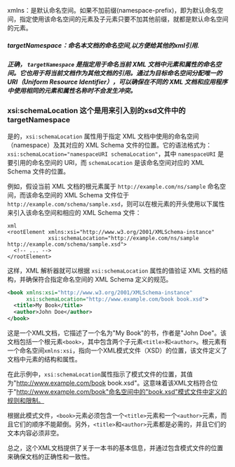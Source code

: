 xmlns：是默认命名空间。如果不加前缀(namespace-prefix)，即为默认命名空间，指定使用该命名空间的元素及子元素只要不加其他前缀，就都是默认命名空间的元素。



##### targetNamespace：命名本文档的命名空间,以方便给其他的xml引用.

##### 正确， `targetNamespace` 是指定用于命名当前 XML 文档中元素和属性的命名空间。它也用于将当前文档作为其他文档的引用。通过为目标命名空间分配唯一的 URI（Uniform Resource Identifier），可以确保在不同的 XML 文档和应用程序中使用相同的元素和属性名称时不会发生冲突。





### xsi:schemaLocation 这个是用来引入别的xsd文件中的targetNamespace

是的，`xsi:schemaLocation` 属性用于指定 XML 文档中使用的命名空间（namespace）及其对应的 XML Schema 文件的位置。它的语法格式为：`xsi:schemaLocation="namespaceURI schemaLocation"`，其中 `namespaceURI` 是要引用的命名空间的 URI，而 `schemaLocation` 是该命名空间对应的 XML Schema 文件的位置。

例如，假设当前 XML 文档的根元素属于 `http://example.com/ns/sample` 命名空间，而该命名空间的 XML Schema 文件位于 `http://example.com/schema/sample.xsd`，则可以在根元素的开头使用以下属性来引入该命名空间和相应的 XML Schema 文件：

```
xml
<rootElement xmlns:xsi="http://www.w3.org/2001/XMLSchema-instance"
             xsi:schemaLocation="http://example.com/ns/sample http://example.com/schema/sample.xsd">
  <!-- ... -->
</rootElement>
```

这样，XML 解析器就可以根据 `xsi:schemaLocation` 属性的值验证 XML 文档的结构，并确保符合指定命名空间的 XML Schema 定义的规范。





```xml
<book xmlns:xsi="http://www.w3.org/2001/XMLSchema-instance"
      xsi:schemaLocation="http://www.example.com/book book.xsd">
  <title>My Book</title>
  <author>John Doe</author>
</book>
```

这是一个XML文档，它描述了一个名为"My Book"的书，作者是"John Doe"。该文档包括一个根元素`<book>`，其中包含两个子元素`<title>`和`<author>`。根元素有一个命名空间`xmlns:xsi`，指向一个XML模式文件（XSD）的位置，该文件定义了文档中元素的结构和属性。

在此示例中，`xsi:schemaLocation`属性指示了模式文件的位置，其值为"http://www.example.com/book book.xsd"。这意味着该XML文档符合位于"http://www.example.com/book"命名空间中的"book.xsd"模式文件中定义的规则和限制。

根据此模式文件，`<book>`元素必须包含一个`<title>`元素和一个`<author>`元素，而且它们的顺序不能颠倒。另外，`<title>`和`<author>`元素都是必需的，并且它们的文本内容必须非空。

总之，这个XML文档提供了关于一本书的基本信息，并通过包含模式文件的位置来确保文档的正确性和一致性。





